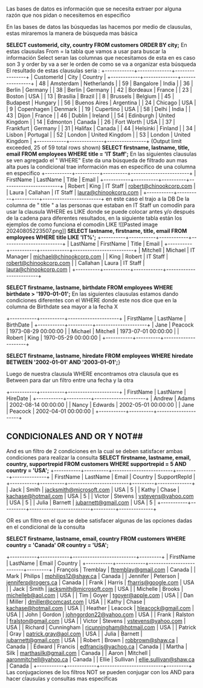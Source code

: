 Las bases de datos es información que se necesita extraer por alguna razón que nos pidan o necesitemos en especifico

En las bases de datos las búsquedas las hacemos por medio de clausulas, estas miraremos la manera de búsqueda mas básica

**SELECT customerid, city, country
FROM customers
ORDER BY city;**
En estas clausulas 
From = la tabla que vamos a usar para buscar la información
Select seran las columnas que necesitamos de esta en es caso son 3
y order by va a ser le orden de como se va a organizar esta búsqueda 
El resultado de estas clausulas seria : 
+------------+--------------+----------------+ |
CustomerId | City | Country |
+------------+--------------+----------------+ 
| 48 | Amsterdam | Netherlands | 
| 59 | Bangalore | India | 
| 36 | Berlin | Germany | 
| 38 | Berlin | Germany | 
| 42 | Bordeaux | France |
| 23 | Boston | USA |
| 13 | Brasília | Brazil |
| 8 | Brussels | Belgium |
| 45 | Budapest | Hungary | 
| 56 | Buenos Aires | Argentina |
| 24 | Chicago | USA |
| 9 | Copenhagen | Denmark | 
| 19 | Cupertino | USA | 
| 58 | Delhi | India | 
| 43 | Dijon | France | 
| 46 | Dublin | Ireland | 
| 54 | Edinburgh | United Kingdom | 
| 14 | Edmonton | Canada |
| 26 | Fort Worth | USA | 
| 37 | Frankfurt | Germany |
| 31 | Halifax | Canada | 
| 44 | Helsinki | Finland | 
| 34 | Lisbon | Portugal |
| 52 | London | United Kingdom | 
| 53 | London | United Kingdom |
+------------+--------------+----------------+
(Output limit exceeded, 25 of 59 total rows shown)
**SELECT firstname, lastname, title, email
FROM employees
WHERE title = 'IT Staff';** 
En las siguientes clausulas se ven agregado el " WHERE"
Este da una búsqueda de filtrado aun mas alta pues la condicional trae información mas en especifico de una columna en especifico
+-----------+----------+----------+------------------------+
| FirstName | LastName | Title | Email |
+-----------+----------+----------+------------------------+
| Robert | King | IT Staff | robert@chinookcorp.com |
| Laura | Callahan | IT Staff | laura@chinookcorp.com |
+-----------+----------+----------+------------------------+
en este caso el trajo a la DB De la columna de " title " a las personas que estaban en IT Staff 
un comodín para usar la clausula WHERE  es LIKE donde se puede colocar antes y/o después de la cadena para diferentes resultados, en la siguiente tabla están los ejemplos de como funciona el comodín LIKE
![[Pasted image 20240805223507.png]]
**SELECT lastname, firstname, title, email
FROM employees
WHERE title LIKE 'IT%';**
+----------+-----------+------------+-------------------------+
| LastName | FirstName | Title | Email |
+----------+-----------+------------+-------------------------+
| Mitchell | Michael | IT Manager | michael@chinookcorp.com |
| King | Robert | IT Staff | robert@chinookcorp.com |
| Callahan | Laura | IT Staff | laura@chinookcorp.com |
+----------+-----------+------------+-------------------------+

**SELECT firstname, lastname, birthdate
FROM employees
WHERE birthdate > '1970-01-01';**
En las siguientes clausulas estamos dando condiciones diferentes con el WHERE donde este nos dice que en la columna de Birthdate sea mayor a la fecha X

+-----------+----------+---------------------+
| FirstName | LastName | BirthDate |
+-----------+----------+---------------------+ 
| Jane | Peacock | 1973-08-29 00:00:00 |
| Michael | Mitchell | 1973-07-01 00:00:00 |
| Robert | King | 1970-05-29 00:00:00 |
+-----------+----------+---------------------+

**SELECT firstname, lastname, hiredate
FROM employees
WHERE hiredate BETWEEN '2002-01-01' AND '2003-01-01';**}

Luego de nuestra clausula WHERE encontramos otra clausula que es Between para dar un filtro entre una fecha y la otra 
	


+-----------+----------+---------------------+ 
| FirstName | LastName | HireDate |
+-----------+----------+---------------------+
| Andrew | Adams | 2002-08-14 00:00:00 |
| Nancy | Edwards | 2002-05-01 00:00:00 |
| Jane | Peacock | 2002-04-01 00:00:00 |
+-----------+----------+---------------------+

## CONDICIONALES AND OR Y NOT##

And es un filtro de 2 condiciones en la cual se deben satisfacer ambas condiciones para realizar la consulta 
**SELECT firstname, lastname, email, country, supportrepid
FROM customers
WHERE supportrepid = 5 AND country = 'USA';**
+-----------+----------+-------------------------+---------+--------------+
| FirstName | LastName | Email | Country | SupportRepId | 
+-----------+----------+-------------------------+---------+--------------+ | Jack | Smith | jacksmith@microsoft.com | USA | 5 |
| Kathy | Chase | kachase@hotmail.com | USA | 5 | 
| Victor | Stevens | vstevens@yahoo.com | USA | 5 |
| Julia | Barnett | jubarnett@gmail.com | USA | 5 |
+-----------+----------+-------------------------+---------+--------------+

OR es un filtro en el que se debe satisfacer algunas de las opciones dadas en el condicional de la consulta 


**SELECT firstname, lastname, email, country
FROM customers
WHERE country = 'Canada' OR country = 'USA';**

+-----------+------------+--------------------------+---------+ 
| FirstName | LastName | Email | Country |
+-----------+------------+--------------------------+---------+ 
| François | Tremblay | ftremblay@gmail.com | Canada | 
| Mark | Philips | mphilips12@shaw.ca | Canada |
| Jennifer | Peterson | jenniferp@rogers.ca | Canada |
| Frank | Harris | fharris@google.com | USA |
| Jack | Smith | jacksmith@microsoft.com | USA |
| Michelle | Brooks | michelleb@aol.com | USA | 
| Tim | Goyer | tgoyer@apple.com | USA |
| Dan | Miller | dmiller@comcast.com | USA | 
| Kathy | Chase | kachase@hotmail.com | USA | 
| Heather | Leacock | hleacock@gmail.com | USA |
| John | Gordon | johngordon22@yahoo.com | USA | |
Frank | Ralston | fralston@gmail.com | USA |
| Victor | Stevens | vstevens@yahoo.com | USA |
| Richard | Cunningham | ricunningham@hotmail.com | USA | 
| Patrick | Gray | patrick.gray@aol.com | USA |
| Julia | Barnett | jubarnett@gmail.com | USA | 
| Robert | Brown | robbrown@shaw.ca | Canada | 
| Edward | Francis | edfrancis@yachoo.ca | Canada | 
| Martha | Silk | marthasilk@gmail.com | Canada |
| Aaron | Mitchell | aaronmitchell@yahoo.ca | Canada | 
| Ellie | Sullivan | ellie.sullivan@shaw.ca | Canada |
+-----------+------------+--------------------------+---------+
Las conjugaciones de los filtros NOT se pueden conjugar con los AND para hacer clausulas y consultas mas especificas 
